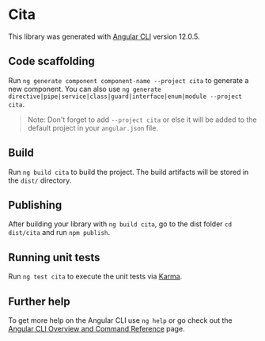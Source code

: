 # Cita

This library was generated with [Angular CLI](https://github.com/angular/angular-cli) version 12.0.5.

## Code scaffolding

Run `ng generate component component-name --project cita` to generate a new component. You can also use `ng generate directive|pipe|service|class|guard|interface|enum|module --project cita`.
> Note: Don't forget to add `--project cita` or else it will be added to the default project in your `angular.json` file. 

## Build

Run `ng build cita` to build the project. The build artifacts will be stored in the `dist/` directory.

## Publishing

After building your library with `ng build cita`, go to the dist folder `cd dist/cita` and run `npm publish`.

## Running unit tests

Run `ng test cita` to execute the unit tests via [Karma](https://karma-runner.github.io).

## Further help

To get more help on the Angular CLI use `ng help` or go check out the [Angular CLI Overview and Command Reference](https://angular.io/cli) page.
